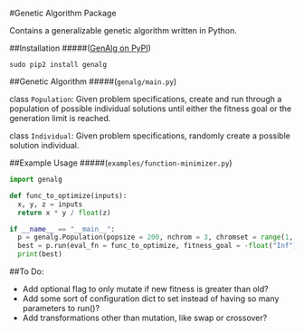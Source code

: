 #Genetic Algorithm Package

Contains a generalizable genetic algorithm written in Python.


##Installation
#####([GenAlg on PyPI](https://pypi.python.org/pypi/genalg/))

`sudo pip2 install genalg`


##Genetic Algorithm
#####(`genalg/main.py`)

class `Population`: Given problem specifications, create and run through a population of possible individual solutions until either the fitness goal or the generation limit is reached.

class `Individual`: Given problem specifications, randomly create a possible solution individual.


##Example Usage
#####(`examples/function-minimizer.py`)

```python
import genalg

def func_to_optimize(inputs):
  x, y, z = inputs
  return x * y / float(z)

if __name__ == "__main__":
  p = genalg.Population(popsize = 200, nchrom = 3, chromset = range(1, 20))
  best = p.run(eval_fn = func_to_optimize, fitness_goal = -float("Inf"), generations = 300, minimize = True)
  print(best)
```


##To Do:

* Add optional flag to only mutate if new fitness is greater than old?
* Add some sort of configuration dict to set instead of having so many parameters to run()?
* Add transformations other than mutation, like swap or crossover?
